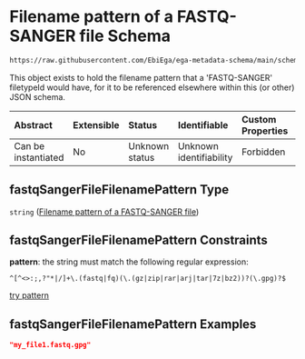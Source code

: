 # Filename pattern of a FASTQ-SANGER file Schema

```txt
https://raw.githubusercontent.com/EbiEga/ega-metadata-schema/main/schemas/EGA.common-definitions.json#/definitions/fastqSangerFileFilenamePattern
```

This object exists to hold the filename pattern that a 'FASTQ-SANGER' filetypeId would have, for it to be referenced elsewhere within this (or other) JSON schema.

| Abstract            | Extensible | Status         | Identifiable            | Custom Properties | Additional Properties | Access Restrictions | Defined In                                                                                           |
| :------------------ | :--------- | :------------- | :---------------------- | :---------------- | :-------------------- | :------------------ | :--------------------------------------------------------------------------------------------------- |
| Can be instantiated | No         | Unknown status | Unknown identifiability | Forbidden         | Allowed               | none                | [EGA.common-definitions.json\*](../../../schemas/EGA.common-definitions.json "open original schema") |

## fastqSangerFileFilenamePattern Type

`string` ([Filename pattern of a FASTQ-SANGER file](ega-4-definitions-filename-pattern-of-a-fastq-sanger-file.md))

## fastqSangerFileFilenamePattern Constraints

**pattern**: the string must match the following regular expression:&#x20;

```regexp
^[^<>:;,?"*|/]+\.(fastq|fq)(\.(gz|zip|rar|arj|tar|7z|bz2))?(\.gpg)?$
```

[try pattern](https://regexr.com/?expression=%5E%5B%5E%3C%3E%3A%3B%2C%3F%22*%7C%2F%5D%2B%5C.\(fastq%7Cfq\)\(%5C.\(gz%7Czip%7Crar%7Carj%7Ctar%7C7z%7Cbz2\)\)%3F\(%5C.gpg\)%3F%24 "try regular expression with regexr.com")

## fastqSangerFileFilenamePattern Examples

```json
"my_file1.fastq.gpg"
```
